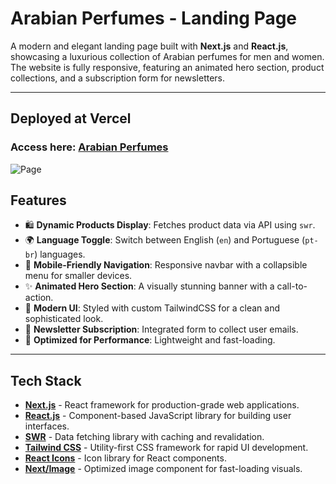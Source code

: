 # Arabian Perfumes - Landing Page

A modern and elegant landing page built with **Next.js** and **React.js**, showcasing a luxurious collection of Arabian perfumes for men and women. The website is fully responsive, featuring an animated hero section, product collections, and a subscription form for newsletters.

---

## Deployed at Vercel

### Access here: [Arabian Perfumes](https://arabian-perfumes.vercel.app/)

![Page](https://github.com/josehenriqueroveda/jhroveda-portfolio/blob/main/public/assets/imgs/works/homepage.gif)

## Features

- 🛍 **Dynamic Products Display**: Fetches product data via API using `swr`.
- 🌍 **Language Toggle**: Switch between English (`en`) and Portuguese (`pt-br`) languages.
- 📱 **Mobile-Friendly Navigation**: Responsive navbar with a collapsible menu for smaller devices.
- ✨ **Animated Hero Section**: A visually stunning banner with a call-to-action.
- 🎨 **Modern UI**: Styled with custom TailwindCSS for a clean and sophisticated look.
- 📧 **Newsletter Subscription**: Integrated form to collect user emails.
- 🚀 **Optimized for Performance**: Lightweight and fast-loading.

---

## Tech Stack

- [**Next.js**](https://nextjs.org/) - React framework for production-grade web applications.
- [**React.js**](https://react.dev/) - Component-based JavaScript library for building user interfaces.
- [**SWR**](https://swr.vercel.app/) - Data fetching library with caching and revalidation.
- [**Tailwind CSS**](https://tailwindcss.com/) - Utility-first CSS framework for rapid UI development.
- [**React Icons**](https://react-icons.github.io/react-icons/) - Icon library for React components.
- [**Next/Image**](https://nextjs.org/docs/api-reference/next/image) - Optimized image component for fast-loading visuals.

